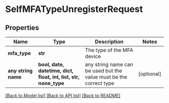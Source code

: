 # SelfMFATypeUnregisterRequest


## Properties
Name | Type | Description | Notes
------------ | ------------- | ------------- | -------------
**mfa_type** | **str** | The type of the MFA device | 
**any string name** | **bool, date, datetime, dict, float, int, list, str, none_type** | any string name can be used but the value must be the correct type | [optional]

[[Back to Model list]](../README.md#documentation-for-models) [[Back to API list]](../README.md#documentation-for-api-endpoints) [[Back to README]](../README.md)


